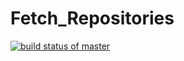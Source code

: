 # Fetch_Repositories

[![build status of master](https://travis-ci.org/smartdev007/Fetch_Repositories.svg?branch=master)](https://travis-ci.org/smartdev007/Fetch_Repositories)
